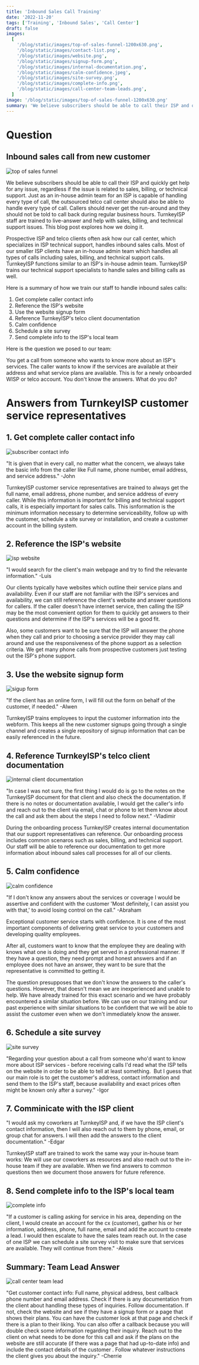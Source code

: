 ```yaml
---
title: 'Inbound Sales Call Training'
date: '2022-11-20'
tags: ['Training', 'Inbound Sales', 'Call Center']
draft: false
images:
  [
    '/blog/static/images/top-of-sales-funnel-1200x630.png',
    '/blog/static/images/contact-list.png',
    '/blog/static/images/website.png',
    '/blog/static/images/signup-form.png',
    '/blog/static/images/internal-documentation.png',
    '/blog/static/images/calm-confidence.jpeg',
    '/blog/static/images/site-survey.png',
    '/blog/static/images/complete-info.png',
    '/blog/static/images/call-center-team-leads.png',
  ]
image: '/blog/static/images/top-of-sales-funnel-1200x630.png'
summary: 'We believe subscribers should be able to call their ISP and quickly get help for any issue, regardless if the issue is related to sales, billing, or technical support. Just as an in-house admin team for an ISP is capable of handling every type of call, the outsourced telco call center should also be able to handle every type of call. Callers should never get the run-around and they should not be told to call back during regular business hours. TurnkeyISP staff are trained to live-answer and help with sales, billing, and technical support issues. This blog post explores how we doing it.'
---
```


# Question

## Inbound sales call from new customer

![top of sales funnel](/blog/static/images/top-of-sales-funnel-1200x630.png)

We believe subscribers should be able to call their ISP and quickly get help for any issue, regardless if the issue is related to sales, billing, or technical support. Just as an in-house admin team for an ISP is capable of handling every type of call, the outsourced telco call center should also be able to handle every type of call. Callers should never get the run-around and they should not be told to call back during regular business hours. TurnkeyISP staff are trained to live-answer and help with sales, billing, and technical support issues. This blog post explores how we doing it.

Prospective ISP and telco clients often ask how our call center, which specializes in ISP technical support, handles inbound sales calls. Most of our smaller ISP clients have an in-house admin team which handles all types of calls including sales, billing, and technical support calls. TurnkeyISP functions similar to an ISP's in-house admin team. TurnkeyISP trains our technical support specialists to handle sales and billing calls as well.

Here is a summary of how we train our staff to handle inbound sales calls:

1. Get complete caller contact info
2. Reference the ISP's website
3. Use the website signup form
4. Reference TurnkeyISP's telco client documentation
5. Calm confidence
6. Schedule a site survey
7. Send complete info to the ISP's local team

Here is the question we posed to our team:

You get a call from someone who wants to know more about an ISP's services. The caller wants to know if the services are available at their address and what service plans are available. This is for a newly onboarded WISP or telco account. You don't know the answers. What do you do?

# Answers from TurnkeyISP customer service representatives

## 1\. Get complete caller contact info

![subscriber contact info](/blog/static/images/contact-list.png)

"It is given that in every call, no matter what the concern, we always take the basic info from the caller like Full name, phone number, email address, and service address." -John

TurnkeyISP customer service representatives are trained to always get the full name, email address, phone number, and service address of every caller. While this information is important for billing and technical support calls, it is especially important for sales calls. This isnformation is the minimum information necessary to determine serviceability, follow up with the customer, schedule a site survey or installation, and create a customer account in the billing system.

## 2\. Reference the ISP's website

![isp website](/blog/static/images/website.png)

"I would search for the client's main webpage and try to find the relevante information." -Luis

Our clients typically have websites which outline their service plans and availability. Even if our staff are not familiar with the ISP's services and availability, we can still reference the client's website and answer questions for callers. If the caller doesn't have internet service, then calling the ISP may be the most convenient option for them to quickly get answers to their questions and determine if the ISP's services will be a good fit.

Also, some customers want to be sure that the ISP will answer the phone when they call and prior to choosing a service provider they may call around and use the responsiveness of the phone support as a selection criteria. We get many phone calls from prospective customers just testing out the ISP's phone support.

## 3\. Use the website signup form

![sigup form](/blog/static/images/signup-form.png)

"If the client has an online form, I will fill out the form on behalf of the customer, if needed." -Alwen

TurnkeyISP trains employees to input the customer information into the webform. This keeps all the new customer signups going through a single channel and creates a single repository of signup information that can be easily referenced in the future.

## 4\. Reference TurnkeyISP's telco client documentation

![internal client documentation](/blog/static/images/internal-documentation.png)

"In case I was not sure, the first thing I would do is go to the notes on the TurnkeyISP document for that client and also check the documentation. If there is no notes or documentation available, I would get the caller's info and reach out to the client via email, chat or phone to let them know about the call and ask them about the steps I need to follow next." -Vladimir

During the onboarding process TurnkeyISP creates internal documentation that our support representatives can reference. Our onboarding process includes common scenaros such as sales, billing, and technical support. Our staff will be able to reference our documentation to get more information about inbound sales call processes for all of our clients.

## 5\. Calm confidence

![calm confidence](/blog/static/images/calm-confidence.jpeg)

"If I don't know any answers about the services or coverage I would be assertive and confident with the customer 'Most definitely, I can assist you with that,' to avoid losing control on the call." -Abraham

Exceptional customer service starts with confidence. It is one of the most important components of delivering great service to your customers and developing quality employees.

After all, customers want to know that the employee they are dealing with knows what one is doing and they get served in a professional manner. If they have a question, they need prompt and honest answers and if an employee does not have an answer, they want to be sure that the representative is committed to getting it.

The question presupposes that we don't know the answers to the caller's questions. However, that doesn't mean we are inexperienced and unable to help. We have already trained for this exact scenario and we have probably encountered a similar situation before. We can use on our training and our past experience with similar situations to be confident that we will be able to assist the customer even when we don't immediately know the answer.

## 6\. Schedule a site survey

![site survey](/blog/static/images/site-survey.png)

"Regarding your question about a call from someone who'd want to know more about ISP services - before receiving calls I'd read what the ISP tells on the website in order to be able to tell at least something.  But I guess that our main role is to get the customer's address, contact information and send them to the ISP's staff, because availability and exact prices often might be known only after a survey." -Igor

## 7\. Comminicate with the ISP client

"I would ask my coworkers at TurnkeyISP and, if we have the ISP client's contact information, then I will also reach out to them by phone, email, or group chat for answers. I will then add the answers to the client documentation." -Edgar

TurnkeyISP staff are trained to work the same way your in-house team works: We will use our coworkers as resources and also reach out to the in-house team if they are available. When we find answers to common questions then we document those answers for future reference.

## 8\. Send complete info to the ISP's local team

![complete info](/blog/static/images/complete-info.png)

"If a customer is calling asking for service in his area, depending on the client, I would create an account for the cx (customer), gather his or her information, address, phone, full name, email and add the account to create a lead. I would then escalate to have the sales team reach out. In the case of one ISP we can schedule a site survey visit to make sure that services are available. They will continue from there." -Alexis

## Summary: Team Lead Answer

![call center team lead](/blog/static/images/call-center-team-leads.png)

"Get customer contact info: Full name, physical address, best callback phone number and email address. Check if there is any documentation from the client about handling these types of inquiries. Follow documentation. If not, check the website and see if they have a signup form or a page that shows their plans. You can have the customer look at that page and check if there is a plan to their liking. You can also offer a callback because you will double check some information regarding their inquiry. Reach out to the client on what needs to be done for this call and ask if the plans on the website are still accurate (if there was a page that had up-to-date info) and include the contact details of the customer . Follow whatever instructions the client gives you about the inquiry." -Cherrie
